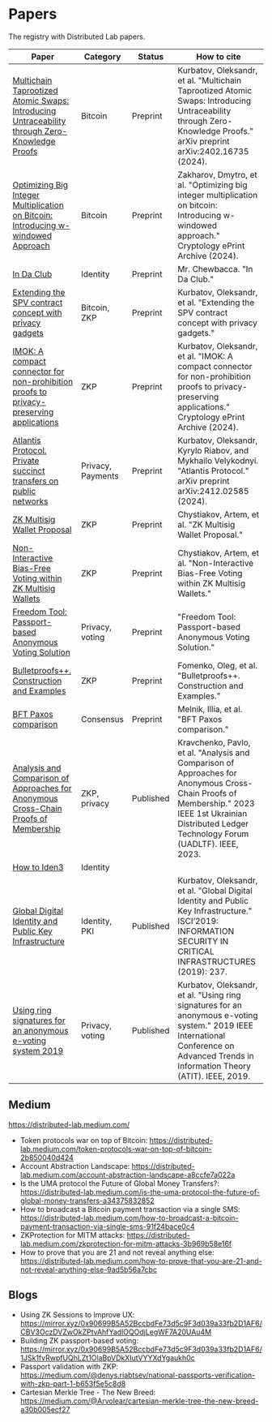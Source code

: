 # Papers

The registry with Distributed Lab papers.

| Paper |  Category |  Status | How to cite  | 
|---|---|---|---|
| [Multichain Taprootized Atomic Swaps: Introducing Untraceability through Zero-Knowledge Proofs](https://arxiv.org/abs/2402.16735) | Bitcoin | Preprint | Kurbatov, Oleksandr, et al. "Multichain Taprootized Atomic Swaps: Introducing Untraceability through Zero-Knowledge Proofs." arXiv preprint arXiv:2402.16735 (2024). |
| [Optimizing Big Integer Multiplication on Bitcoin: Introducing w-windowed Approach](https://eprint.iacr.org/2024/1236.pdf) | Bitcoin | Preprint | Zakharov, Dmytro, et al. "Optimizing big integer multiplication on bitcoin: Introducing w-windowed approach." Cryptology ePrint Archive (2024).
| [In Da Club](https://github.com/distributed-lab/papers/blob/main/in-da-club/In_Da_Club.pdf) | Identity | Preprint | Mr. Chewbacca. "In Da Club."
| [Extending the SPV contract concept with privacy gadgets](https://github.com/distributed-lab/papers/blob/main/spv/Extending_the_SPV_contract_concept_with_privacy_gadgets.pdf) | Bitcoin, ZKP | Preprint | Kurbatov, Oleksandr, et al. "Extending the SPV contract concept with privacy gadgets." |
| [IMOK: A compact connector for non-prohibition proofs to privacy-preserving applications](https://eprint.iacr.org/2024/1868) | ZKP | Preprint | Kurbatov, Oleksandr, et al. "IMOK: A compact connector for non-prohibition proofs to privacy-preserving applications." Cryptology ePrint Archive (2024).
| [Atlantis Protocol. Private succinct transfers on public networks](https://arxiv.org/pdf/2412.02585) | Privacy, Payments | Preprint | Kurbatov, Oleksandr, Kyrylo Riabov, and Mykhailo Velykodnyi. "Atlantis Protocol." arXiv preprint arXiv:2412.02585 (2024).
| [ZK Multisig Wallet Proposal](https://github.com/distributed-lab/papers/blob/main/zk-multisig/zk_multisig.pdf) | ZKP | Preprint | Chystiakov, Artem, et al. "ZK Multisig Wallet Proposal." |
| [Non-Interactive Bias-Free Voting within ZK Multisig Wallets](https://github.com/distributed-lab/papers/blob/main/zk-multisig/Non_Interactive_Bias_free_Voting_Within_ZK_Multisig_Wallets.pdf) | ZKP | Preprint | Chystiakov, Artem, et al. "Non-Interactive Bias-Free Voting within ZK Multisig Wallets." |
| [Freedom Tool: Passport-based Anonymous Voting Solution](https://github.com/distributed-lab/papers/blob/main/freedom-tool/Freedom_Tool.pdf) | Privacy, voting | Preprint | "Freedom Tool: Passport-based Anonymous Voting Solution."  
| [Bulletproofs++. Construction and Examples](https://github.com/distributed-lab/papers/blob/main/bulletproofs/Review_paper_on_BP.pdf) | ZKP | Preprint | Fomenko, Oleg, et al. "Bulletproofs++. Construction and Examples." |
| [BFT Paxos comparison](https://github.com/distributed-lab/papers/blob/main/bft-paxos/BFT_Paxos_comparison.pdf) | Consensus | Preprint | Melnik, Illia, et al. "BFT Paxos comparison."
| [Analysis and Comparison of Approaches for Anonymous Cross-Chain Proofs of Membership](https://ieeexplore.ieee.org/abstract/document/10549513) | ZKP, privacy  | Published  | Kravchenko, Pavlo, et al. "Analysis and Comparison of Approaches for Anonymous Cross-Chain Proofs of Membership." 2023 IEEE 1st Ukrainian Distributed Ledger Technology Forum (UADLTF). IEEE, 2023.  |
| [How to Iden3](https://github.com/distributed-lab/papers/blob/main/iden3/How-to-Iden3.pdf) |  Identity |   |   |
| [Global Digital Identity and Public Key Infrastructure](https://osf.io/u3bt4/download#page=238)  | Identity, PKI  | Published  | Kurbatov, Oleksandr, et al. "Global Digital Identity and Public Key Infrastructure." ISCI’2019: INFORMATION SECURITY IN CRITICAL INFRASTRUCTURES (2019): 237. |
| [Using ring signatures for an anonymous e-voting system 2019](https://ieeexplore.ieee.org/abstract/document/9030447) | Privacy, voting | Published | Kurbatov, Oleksandr, et al. "Using ring signatures for an anonymous e-voting system." 2019 IEEE International Conference on Advanced Trends in Information Theory (ATIT). IEEE, 2019. |

## Medium

https://distributed-lab.medium.com/

- Token protocols war on top of Bitcoin: https://distributed-lab.medium.com/token-protocols-war-on-top-of-bitcoin-2b850040d424
- Account Abstraction Landscape: https://distributed-lab.medium.com/account-abstraction-landscape-a8ccfe7a022a
- Is the UMA protocol the Future of Global Money Transfers?: https://distributed-lab.medium.com/is-the-uma-protocol-the-future-of-global-money-transfers-a34375832852
- How to broadcast a Bitcoin payment transaction via a single SMS: https://distributed-lab.medium.com/how-to-broadcast-a-bitcoin-payment-transaction-via-single-sms-91f24bace0c4
- ZKProtection for MITM attacks: https://distributed-lab.medium.com/zkprotection-for-mitm-attacks-3b969b58e16f
- How to prove that you are 21 and not reveal anything else: https://distributed-lab.medium.com/how-to-prove-that-you-are-21-and-not-reveal-anything-else-9ad5b56a7cbc

## Blogs

- Using ZK Sessions to improve UX: https://mirror.xyz/0x90699B5A52BccbdFe73d5c9F3d039a33fb2D1AF6/CBV3OczDVZwOkZPtvAhfYadlOQOdjLegWF7A20UAu4M
- Building ZK passport-based voting: https://mirror.xyz/0x90699B5A52BccbdFe73d5c9F3d039a33fb2D1AF6/1JSk1fvRwpfUQhLZt1OlaBpVDkXIutVYYXdYgaukh0c
- Passport validation with ZKP: https://medium.com/@denys.riabtsev/national-passports-verification-with-zkp-part-1-b653f5e5c8d8
- Cartesian Merkle Tree - The New Breed: https://medium.com/@Arvolear/cartesian-merkle-tree-the-new-breed-a30b005ecf27
